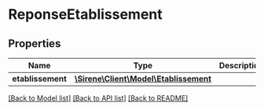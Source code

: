 # ReponseEtablissement

## Properties
Name | Type | Description | Notes
------------ | ------------- | ------------- | -------------
**etablissement** | [**\Sirene\Client\Model\Etablissement**](Etablissement.md) |  | [optional] 

[[Back to Model list]](../README.md#documentation-for-models) [[Back to API list]](../README.md#documentation-for-api-endpoints) [[Back to README]](../README.md)


